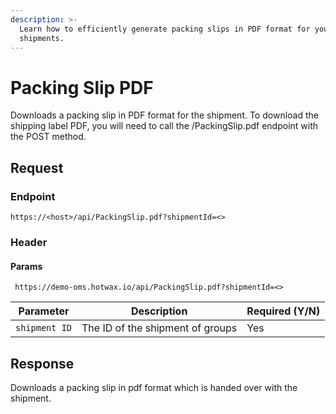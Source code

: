 ```yaml
---
description: >-
  Learn how to efficiently generate packing slips in PDF format for your
  shipments.
---
```


# Packing Slip PDF

Downloads a packing slip in PDF format for the shipment. To download the shipping label PDF, you will need to call the /PackingSlip.pdf endpoint with the POST method.

## Request

### Endpoint

`https://<host>/api/PackingSlip.pdf?shipmentId=<>`

### Header

#### Params

```
 https://demo-oms.hotwax.io/api/PackingSlip.pdf?shipmentId=<>
```

| Parameter     | Description                      | Required (Y/N) |
| ------------- | -------------------------------- | -------------- |
| `shipment ID` | The ID of the shipment of groups | Yes            |

## Response

Downloads a packing slip in pdf format which is handed over with the shipment.
